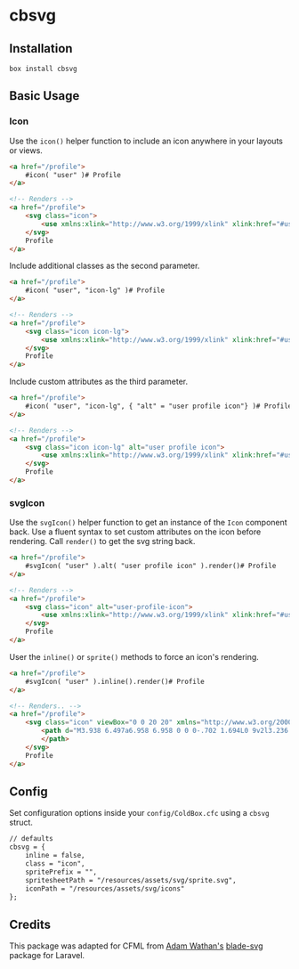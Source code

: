 # cbsvg

## Installation

`box install cbsvg`

## Basic Usage

### Icon

Use the `icon()` helper function to include an icon anywhere in your layouts or views.

```html
<a href="/profile">
	#icon( "user" )# Profile
</a>

<!-- Renders -->
<a href="/profile">
	<svg class="icon">
        <use xmlns:xlink="http://www.w3.org/1999/xlink" xlink:href="#user"></use>
    </svg>
    Profile
</a>
```

Include additional classes as the second parameter.

```html
<a href="/profile">
	#icon( "user", "icon-lg" )# Profile
</a>

<!-- Renders -->
<a href="/profile">
	<svg class="icon icon-lg">
        <use xmlns:xlink="http://www.w3.org/1999/xlink" xlink:href="#user"></use>
    </svg>
    Profile
</a>
```

Include custom attributes as the third parameter.

```html
<a href="/profile">
	#icon( "user", "icon-lg", { "alt" = "user profile icon"} )# Profile
</a>

<!-- Renders -->
<a href="/profile">
	<svg class="icon icon-lg" alt="user profile icon">
        <use xmlns:xlink="http://www.w3.org/1999/xlink" xlink:href="#user"></use>
    </svg>
    Profile
</a>
```

### svgIcon

Use the `svgIcon()` helper function to get an instance of the `Icon` component back.
Use a fluent syntax to set custom attributes on the icon before rendering.
Call `render()` to get the svg string back.

```html
<a href="/profile">
	#svgIcon( "user" ).alt( "user profile icon" ).render()# Profile
</a>

<!-- Renders -->
<a href="/profile">
	<svg class="icon" alt="user-profile-icon">
        <use xmlns:xlink="http://www.w3.org/1999/xlink" xlink:href="#user"></use>
    </svg>
    Profile
</a>
```

User the `inline()` or `sprite()` methods to force an icon's rendering.

```html
<a href="/profile">
    #svgIcon( "user" ).inline().render()# Profile
</a>

<!-- Renders.. -->
<a href="/profile">
    <svg class="icon" viewBox="0 0 20 20" xmlns="http://www.w3.org/2000/svg">
        <path d="M3.938 6.497a6.958 6.958 0 0 0-.702 1.694L0 9v2l3.236.809c.16.6.398 1.169.702 1.694l-1.716 2.861 1.414 1.414 2.86-1.716a6.958 6.958 0 0 0 1.695.702L9 20h2l.809-3.236a6.96 6.96 0 0 0 1.694-.702l2.861 1.716 1.414-1.414-1.716-2.86a6.958 6.958 0 0 0 .702-1.695L20 11V9l-3.236-.809a6.958 6.958 0 0 0-.702-1.694l1.716-2.861-1.414-1.414-2.86 1.716a6.958 6.958 0 0 0-1.695-.702L11 0H9l-.809 3.236a6.96 6.96 0 0 0-1.694.702L3.636 2.222 2.222 3.636l1.716 2.86zM10 13a3 3 0 1 0 0-6 3 3 0 0 0 0 6z" fill-rule="evenodd">
        </path>
    </svg>
    Profile
</a>
```

## Config

Set configuration options inside your `config/ColdBox.cfc` using a `cbsvg` struct.

```cfc
// defaults
cbsvg = {
    inline = false,
    class = "icon",
    spritePrefix = "",
    spritesheetPath = "/resources/assets/svg/sprite.svg",
    iconPath = "/resources/assets/svg/icons"
};
```

## Credits

This package was adapted for CFML from [Adam Wathan's](https://adamwathan.me/) [blade-svg](https://github.com/adamwathan/blade-svg) package for Laravel.